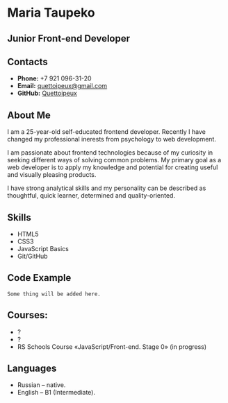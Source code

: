 # **Maria Taupeko**

## Junior Front-end Developer

## **Contacts**
* **Phone:** +7 921 096-31-20
* **Email:** quettoipeux@gmail.com
* **GitHub:** [Quettoipeux](https://github.com/Quettoipeux)

## **About Me**
I am a 25-year-old self-educated frontend developer. Recently I have changed my professional inerests from psychology to web development.

I am passionate about frontend technologies because of my curiosity in seeking different ways of solving common problems. My primary goal as a web developer is to apply my knowledge and potential for creating useful and visually pleasing products.

I have strong analytical skills and my personality can be described as thoughtful, quick learner, determined and quality-oriented.

## **Skills**
* HTML5
* CSS3
* JavaScript Basics
* Git/GitHub

## **Code Example**
```
Some thing will be added here.
```

## **Courses:**
* ?
* ?
* RS Schools Course «JavaScript/Front-end. Stage 0» (in progress)

## **Languages**
* Russian – native.
* English – B1 (Intermediate).
